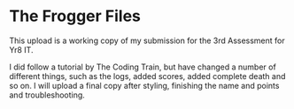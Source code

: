 <h1>The Frogger Files</h1>

This upload is a working copy of my submission for the 3rd Assessment for Yr8 IT.

I did follow a tutorial by The Coding Train, but have changed a number of different things, such as the logs, added scores, added complete death and so on.
I will upload a final copy after styling, finishing the name and points and troubleshooting.
